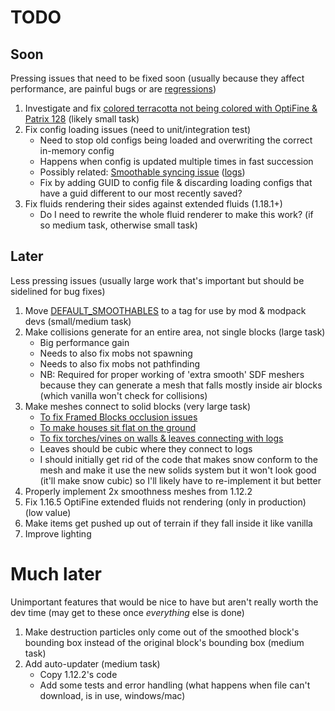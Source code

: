 # TODO
## Soon
Pressing issues that need to be fixed soon (usually because they affect performance, are painful bugs or are [regressions](https://en.wikipedia.org/wiki/Software_regression))
1. Investigate and fix [colored terracotta not being colored with OptiFine & Patrix 128](https://discord.com/channels/493715188843937793/520716613574590494/962760253378822276) (likely small task)
1. Fix config loading issues (need to unit/integration test)
   - Need to stop old configs being loaded and overwriting the correct in-memory config
   - Happens when config is updated multiple times in fast succession
   - Possibly related: [Smoothable syncing issue](https://discord.com/channels/493715188843937793/520716613574590494/957546807104253953) ([logs](https://discord.com/channels/493715188843937793/520716613574590494/958303722868441129))
   - Fix by adding GUID to config file & discarding loading configs that have a guid different to our most recently saved?
1. Fix fluids rendering their sides against extended fluids (1.18.1+)
   - Do I need to rewrite the whole fluid renderer to make this work? (if so medium task, otherwise small task)

## Later
Less pressing issues (usually large work that's important but should be sidelined for bug fixes)
1. Move [DEFAULT_SMOOTHABLES](https://github.com/Cadiboo/NoCubes/blob/55b624f27fec70986d02cf5c34377f9ea98ca20c/src/main/java/io/github/cadiboo/nocubes/config/NoCubesConfig.java#L476) to a tag for use by mod & modpack devs (small/medium task)
1. Make collisions generate for an entire area, not single blocks (large task)
   - Big performance gain
   - Needs to also fix mobs not spawning
   - Needs to also fix mobs not pathfinding
   - NB: Required for proper working of 'extra smooth' SDF meshers because they can generate a mesh that falls mostly inside air blocks (which vanilla won't check for collisions)
1. Make meshes connect to solid blocks (very large task)
   - [To fix Framed Blocks occlusion issues](https://discord.com/channels/313125603924639766/540691915373412393/972656116829925416)
   - [To make houses sit flat on the ground](https://discord.com/channels/493715188843937793/493715189338734595/959669519725494323)
   - [To fix torches/vines on walls & leaves connecting with logs](https://discord.com/channels/493715188843937793/493715189338734595/955388320723120178)
   - Leaves should be cubic where they connect to logs
   - I should initially get rid of the code that makes snow conform to the mesh and make it use the new solids system but it won't look good (it'll make snow cubic) so I'll likely have to re-implement it but better
1. Properly implement 2x smoothness meshes from 1.12.2
1. Fix 1.16.5 OptiFine extended fluids not rendering (only in production) (low value)
1. Make items get pushed up out of terrain if they fall inside it like vanilla
1. Improve lighting

# Much later
Unimportant features that would be nice to have but aren't really worth the dev time (may get to these once *everything* else is done)
1. Make destruction particles only come out of the smoothed block's bounding box instead of the original block's bounding box (medium task)
1. Add auto-updater (medium task)
   - Copy 1.12.2's code
   - Add some tests and error handling (what happens when file can't download, is in use, windows/mac)
